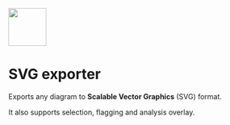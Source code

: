 [<img src=https://user-images.githubusercontent.com/6883670/31999264-976dfb86-b98a-11e7-9432-0316345a72ea.png height=75 />](https://reactome.org)

# SVG exporter
Exports any diagram to __Scalable Vector Graphics__ (SVG) format.

It also supports selection, flagging and analysis overlay.

